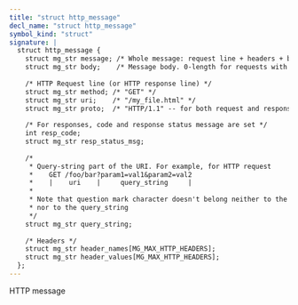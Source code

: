 ```yaml
---
title: "struct http_message"
decl_name: "struct http_message"
symbol_kind: "struct"
signature: |
  struct http_message {
    struct mg_str message; /* Whole message: request line + headers + body */
    struct mg_str body;    /* Message body. 0-length for requests with no body */
  
    /* HTTP Request line (or HTTP response line) */
    struct mg_str method; /* "GET" */
    struct mg_str uri;    /* "/my_file.html" */
    struct mg_str proto;  /* "HTTP/1.1" -- for both request and response */
  
    /* For responses, code and response status message are set */
    int resp_code;
    struct mg_str resp_status_msg;
  
    /*
     * Query-string part of the URI. For example, for HTTP request
     *    GET /foo/bar?param1=val1&param2=val2
     *    |    uri    |     query_string     |
     *
     * Note that question mark character doesn't belong neither to the uri,
     * nor to the query_string
     */
    struct mg_str query_string;
  
    /* Headers */
    struct mg_str header_names[MG_MAX_HTTP_HEADERS];
    struct mg_str header_values[MG_MAX_HTTP_HEADERS];
  };
---
```


HTTP message 

